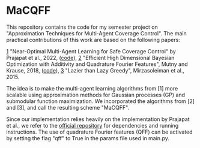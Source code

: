 # MaCQFF

This repository contains the code for my semester project on "Approximation Techniques for Multi-Agent Coverage Control". The main practical contributions of this work are based on the following papers:

[1](https://proceedings.neurips.cc/paper_files/paper/2022/file/60dc26558762425a465cb0409fc3dc52-Paper-Conference.pdf) "Near-Optimal Multi-Agent Learning for Safe Coverage Control" by Prajapat et al., 2022, ([code](https://github.com/manish-pra/SafeMaC)),
[2](https://proceedings.neurips.cc/paper_files/paper/2018/hash/4e5046fc8d6a97d18a5f54beaed54dea-Abstract.html) "Efficient High Dimensional Bayesian Optimization with Additivity and Quadrature Fourier Features", Mutny and Krause, 2018, ([code](https://github.com/Mojusko/QFF)),
[3](https://las.inf.ethz.ch/files/mirzasoleiman15lazier.pdf) "Lazier than Lazy Greedy", Mirzasoleiman et al., 2015.

The idea is to make the multi-agent learning algorithms from [1] more scalable using approximation methods for Gaussian processes (GP) and submodular function maximization. We incorporated the algorithms from [2] and [3], and call the resulting scheme "MaCQFF".

Since our implementation relies heavily on the implementation by Prajapat et al., we refer to the [official repository](https://github.com/manish-pra/SafeMaC) for dependencies and running instructions. The use of quadrature Fourier features (QFF) can be activated by setting the flag "qff" to True in the params file used in main.py.
